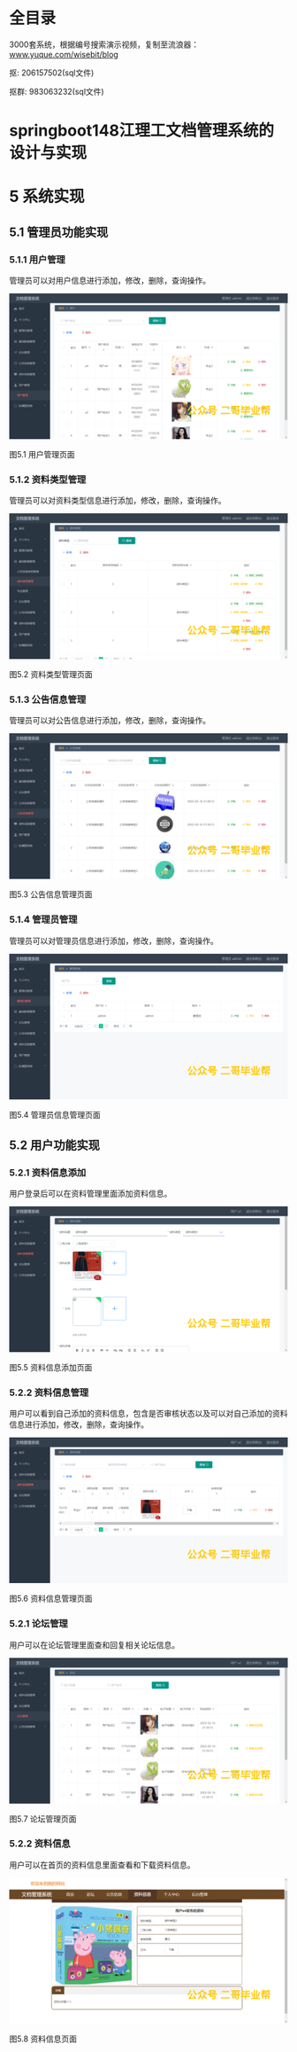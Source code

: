 # 全目录

3000套系统，根据编号搜索演示视频，复制至流浪器：www.yuque.com/wisebit/blog


<p>抠: 206157502(sql文件)</p>
<p>抠群: 983063232(sql文件)</p>


# springboot148江理工文档管理系统的设计与实现
# 5 系统实现
## 5.1 管理员功能实现
### 5.1.1 用户管理
管理员可以对用户信息进行添加，修改，删除，查询操作。

![](/md/blog.012.png)

图5.1 用户管理页面
### 5.1.2 资料类型管理
管理员可以对资料类型信息进行添加，修改，删除，查询操作。

![](/md/blog.013.png)

图5.2 资料类型管理页面
### 5.1.3 公告信息管理
管理员可以对公告信息进行添加，修改，删除，查询操作。

![](/md/blog.014.png)

图5.3 公告信息管理页面
### 5.1.4 管理员管理
管理员可以对管理员信息进行添加，修改，删除，查询操作。

![](/md/blog.015.png)

图5.4 管理员信息管理页面
## 5.2 用户功能实现
### 5.2.1 资料信息添加
用户登录后可以在资料管理里面添加资料信息。

![](/md/blog.016.png)

图5.5 资料信息添加页面
### 5.2.2 资料信息管理
用户可以看到自己添加的资料信息，包含是否审核状态以及可以对自己添加的资料信息进行添加，修改，删除，查询操作。

![](/md/blog.017.png)

图5.6 资料信息管理页面

### 5.2.1 论坛管理
用户可以在论坛管理里面查和回复相关论坛信息。

![](/md/blog.018.png)

图5.7 论坛管理页面
### 5.2.2 资料信息
用户可以在首页的资料信息里面查看和下载资料信息。

![](/md/blog.019.png)

图5.8 资料信息页面







